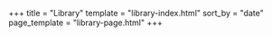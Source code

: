 +++
title = "Library"
template = "library-index.html"
sort_by = "date"
page_template = "library-page.html"
+++
